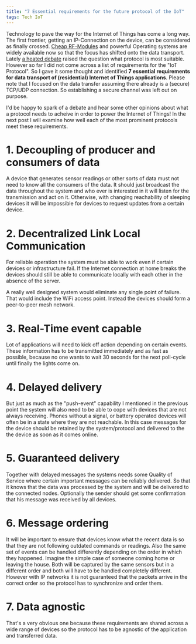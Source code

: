 ```yaml
---
title: "7 Essential requirements for the future protocol of the IoT"
tags: Tech IoT
---
```


Technology to pave the way for the Internet of Things has come a long way. The first frontier, getting an IP-Connection on the device, can be considered as finally crossed. [Cheap RF-Modules](http://vsaw-blog.blogspot.de/2013/12/6-simple-ways-to-add-wifi-to-your.html) and powerful Operating systems are widely available now so that the focus has shifted onto the data transport. Lately [a heated debate](http://blogs.cisco.com/ioe/beyond-mqtt-a-cisco-view-on-iot-protocols/) raised the question what protocol is most suitable. However so far I did not come across a list of requirements for the "IoT Protocol". So I gave it some thought and identified **7 essential requirements for data transport of (residential) Internet of Things applications**. Please note that I focused on the data transfer assuming there already is a (secure) TCP/UDP connection. So establishing a secure channel was left out on purpose.

I'd be happy to spark of a debate and hear some other opinions about what a protocol needs to acheive in order to power the Internet of Things! In the next post I will examine how well each of the most prominent protocols meet these requirements.

# 1. Decoupling of producer and consumers of data
A device that generates sensor readings or other sorts of data must not need to know all the consumers of the data. It should just broadcast the data throughout the system and who ever is interested in it will listen for the transmission and act on it. Otherwise, with changing reachability of sleeping devices it will be impossible for devices to request updates from a certain device.

# 2. Decentralized Link Local Communication
For reliable operation the system must be able to work even if certain devices or infrastructure fail. If the Internet connection at home breaks the devices should still be able to communicate locally with each other in the absence of the server.

A really well designed system would eliminate any single point of failure. That would include the WiFi access point. Instead the devices should form a peer-to-peer mesh network.

# 3. Real-Time event capable
Lot of applications will need to kick off action depending on certain events. These information has to be transmitted immediately and as fast as possible, because no one wants to wait 30 seconds for the next poll-cycle until finally the lights come on.

# 4. Delayed delivery
But just as much as the "push-event" capability I mentioned in the previous point the system will also need to be able to cope with devices that are not always receiving. Phones without a signal, or battery operated devices will often be in a state where they are not reachable. In this case messages for the device should be retained by the system/protocol and delivered to the the device as soon as it comes online.

# 5. Guaranteed delivery
Together with delayed messages the systems needs some Quality of Service where certain important messages can be reliably delivered. So that it knows that the data was processed by the system and will be delivered to the connected nodes. Optionally the sender should get some confirmation that his message was received by all devices.

# 6. Message ordering
It will be important to ensure that devices know what the recent data is so that they are not following outdated commands or readings. Also the same set of events can be handled differently depending on the order in which they happened. Imagine the simple case of someone coming home or leaving the house. Both will be captured by the same sensors but in a different order and both will have to be handled completely different. However with IP networks it is not guaranteed that the packets arrive in the correct order so the protocol has to synchronize and order them.

# 7. Data agnostic
That's a very obvious one because these requirements are shared across a wide range of devices so the protocol has to be agnostic of the application and transferred data.
